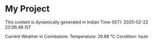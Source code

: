 # My Project

This content is dynamically generated in Indian Time (IST): 2025-02-22 23:06:48 IST


Current Weather in Coimbatore:
Temperature: 26.88 °C
Condition: haze
